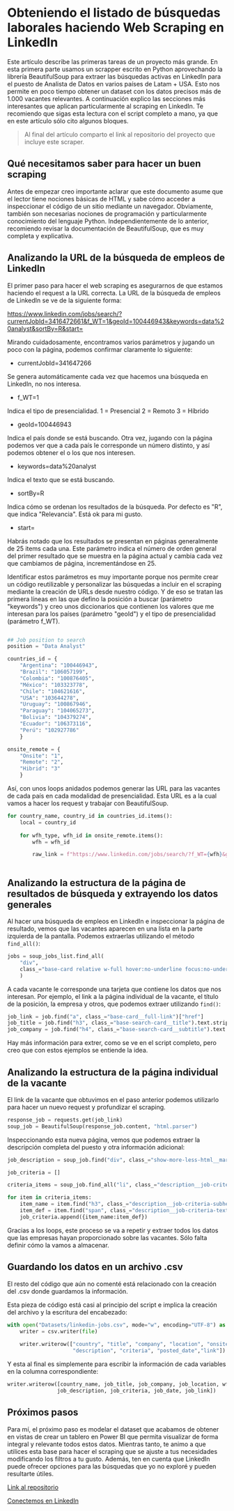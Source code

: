 # Obteniendo el listado de búsquedas laborales haciendo Web Scraping en LinkedIn

Este artículo describe las primeras tareas de un proyecto más grande. En esta primera parte usamos un scrapper escrito en Python aprovechando la librería BeautifulSoup para extraer las búsquedas activas en LinkedIn para el puesto de Analista de Datos en varios países de Latam + USA. Esto nos permite en poco tiempo obtener un dataset con los datos precisos más de 1.000 vacantes relevantes. 
A continuación explico las secciones más interesantes que aplican particularmente al scraping en LinkedIn. Te recomiendo que sigas esta lectura con el script completo a mano, ya que en este artículo sólo cito algunos bloques.

>Al final del artículo comparto el link al repositorio del proyecto que incluye este scraper.


## Qué necesitamos saber para hacer un buen scraping
Antes de empezar creo importante aclarar que este documento asume que el lector tiene nociones básicas de HTML y sabe cómo acceder a inspeccionar el código de un sitio mediante un navegador.
Obviamente, también son necesarias nociones de programación y particularmente conocimiento del lenguaje Python.
Independientemente de lo anterior, recomiendo revisar la documentación de BeautifulSoup, que es muy completa y explicativa.

## Analizando la URL de la búsqueda de empleos de LinkedIn
El primer paso para hacer el web scraping es asegurarnos de que estamos haciendo el request a la URL correcta.
La URL de la búsqueda de empleos de LinkedIn se ve de la siguiente forma:

https://www.linkedin.com/jobs/search/?currentJobId=3416472661&f_WT=1&geoId=100446943&keywords=data%20analyst&sortBy=R&start=

Mirando cuidadosamente, encontramos varios parámetros y jugando un poco con la página, podemos confirmar claramente lo siguiente:

* currentJobId=341647266
  
Se genera automáticamente cada vez que hacemos una búsqueda en LinkedIn, no nos interesa.

* f_WT=1
  
Indica el tipo de presencialidad. 
1 = Presencial
2 = Remoto
3 = Híbrido

* geoId=100446943

Indica el país donde se está buscando. Otra vez, jugando con la página podemos ver que a cada país le corresponde un número distinto, y así podemos obtener el o los que nos interesen.

* keywords=data%20analyst

Indica el texto que se está buscando.

* sortBy=R

Indica cómo se ordenan los resultados de la búsqueda. Por defecto es "R", que indica "Relevancia". Está ok para mi gusto.

* start=

Habrás notado que los resultados se presentan en páginas generalmente de 25 items cada una. Este parámetro indica el número de orden general del primer resultado que se muestra en la página actual y cambia cada vez que cambiamos de página, incrementándose en 25.

Identificar estos parámetros es muy importante porque nos permite crear un código reutilizable y personalizar las búsquedas a incluir en el scraping mediante la creación de URLs desde nuestro código. Y de eso se tratan las primera líneas en las que defino la posición a buscar (parámetro "keywords") y creo unos diccionarios que contienen los valores que me interesan para los países (parámetro "geoId") y el tipo de presencialidad (parámetro f_WT).

```python

## Job position to search
position = "Data Analyst"

countries_id = {
    "Argentina": "100446943", 
    "Brazil": "106057199",
    "Colombia": "100876405",
    "México": "103323778",
    "Chile": "104621616",
    "USA": "103644278",
    "Uruguay": "100867946",
    "Paraguay": "104065273",
    "Bolivia": "104379274",
    "Ecuador": "106373116",
    "Perú": "102927786"
    }

onsite_remote = {
    "Onsite": "1",
    "Remote": "2",
    "Hibrid": "3"
    }
```

Así, con unos loops anidados podemos generar las URL para las vacantes de cada país en cada modalidad de presencialidad. Esta URL es a la cual vamos a hacer los request y trabajar con BeautifulSoup.

```python
for country_name, country_id in countries_id.items():
    local = country_id
    
    for wfh_type, wfh_id in onsite_remote.items():
        wfh = wfh_id

        raw_link = f"https://www.linkedin.com/jobs/search/?f_WT={wfh}&geoId={local}&keywords={position}&refresh=true&sortBy=R&start="
        
```

## Analizando la estructura de la página de resultados de búsqueda y extrayendo los datos generales
Al hacer una búsqueda de empleos en LinkedIn e inspeccionar la página de resultado, vemos que las vacantes aparecen en una lista en la parte izquierda de la pantalla. Podemos extraerlas utilizando el método `find_all()`:

```python
jobs = soup_jobs_list.find_all(
    "div", 
    class_="base-card relative w-full hover:no-underline focus:no-underline base-card--link base-search-card base-search-card--link job-search-card"
    )
```

A cada vacante le corresponde una tarjeta que contiene los datos que nos interesan. Por ejemplo, el link a la página individual de la vacante, el título de la posición, la empresa y otros, que podemos extraer utilizando `find()`:

```python
job_link = job.find("a", class_="base-card__full-link")["href"]
job_title = job.find("h3", class_="base-search-card__title").text.strip()
job_company = job.find("h4", class_="base-search-card__subtitle").text.strip()
```

Hay más información para extrer, como se ve en el script completo, pero creo que con estos ejemplos se entiende la idea.

## Analizando la estructura de la página individual de la vacante
El link de la vacante que obtuvimos en el paso anterior podemos utilizarlo para hacer un nuevo request y profundizar el scraping.

```python
response_job = requests.get(job_link)
soup_job = BeautifulSoup(response_job.content, "html.parser")
```

Inspeccionando esta nueva página, vemos que podemos extraer la descripción completa del puesto y otra información adicional:

```python
job_description = soup_job.find("div", class_="show-more-less-html__markup show-more-less-html__markup--clamp-after-5").text.strip() if soup_job.find("div", class_="show-more-less-html__markup show-more-less-html__markup--clamp-after-5") is not None else "N/A"

job_criteria = []

criteria_items = soup_job.find_all("li", class_="description__job-criteria-item")

for item in criteria_items:
    item_name = item.find("h3", class_="description__job-criteria-subheader").text.strip()
    item_def = item.find("span", class_="description__job-criteria-text description__job-criteria-text--criteria").text.strip()
    job_criteria.append({item_name:item_def})
 ```                       

Gracias a los loops, este proceso se va a repetir y extraer todos los datos que las empresas hayan proporcionado sobre las vacantes. Sólo falta definir cómo la vamos a almacenar.

## Guardando los datos en un archivo .csv
El resto del código que aún no comenté está relacionado con la creación del .csv donde guardamos la información. 

Esta pieza de código está casi al principio del script e implica la creación del archivo y la escritura del encabezado:

```python
with open("Datasets/linkedin-jobs.csv", mode="w", encoding="UTF-8") as file:
    writer = csv.writer(file)
    
    writer.writerow(["country", "title", "company", "location", "onsite_remote", "salary",
                     "description", "criteria", "posted_date","link"])
```

Y esta al final es simplemente para escribir la información de cada variables en la columna correspondiente:

```python
writer.writerow([country_name, job_title, job_company, job_location, wfh, job_salary,
                job_description, job_criteria, job_date, job_link])
```

## Próximos pasos
Para mí, el próximo paso es modelar el dataset que acabamos de obtener en vistas de crear un tablero en Power BI que permita visualizar de forma integral y relevante todos estos datos.
Mientras tanto, te animo a que utilices esta base para hacer el scraping que se ajuste a tus necesidades modificando los filtros a tu gusto. Además, ten en cuenta que LinkedIn puede ofrecer  opciones para las búsquedas que yo no exploré y pueden resultarte útiles.


[Link al repositorio](https://github.com/JuanPabloVeliz/LinkedIn_DA)

[Conectemos en LinkedIn](https://www.linkedin.com/in/juan-pablo-veliz/)